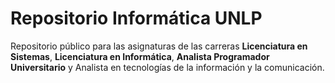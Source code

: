 # Repositorio Informática UNLP

Repositorio público para las asignaturas de las carreras **Licenciatura en Sistemas**, **Licenciatura en Informática**, **Analista Programador Universitario** y Analista en tecnologías de la información y la comunicación.
